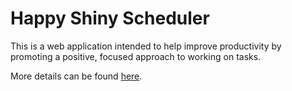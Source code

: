 Happy Shiny Scheduler
=====================

This is a web application intended to help improve productivity by promoting a positive, focused approach to working on tasks.

More details can be found [here](https://docs.google.com/document/d/19fPz48mgMIbgPmBH03mRc4Ii2RGQ8nqGLT9ySna3WvE).
